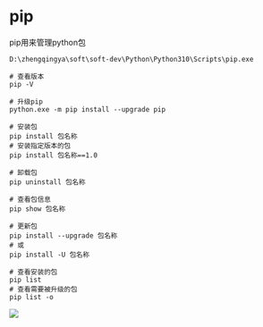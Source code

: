 # pip

pip用来管理python包

`D:\zhengqingya\soft\soft-dev\Python\Python310\Scripts\pip.exe`

```shell
# 查看版本
pip -V

# 升级pip
python.exe -m pip install --upgrade pip

# 安装包
pip install 包名称
# 安装指定版本的包
pip install 包名称==1.0

# 卸载包
pip uninstall 包名称

# 查看包信息
pip show 包名称

# 更新包
pip install --upgrade 包名称
# 或
pip install -U 包名称

# 查看安装的包
pip list
# 查看需要被升级的包
pip list -o
```

![](images/pip-v.png)

